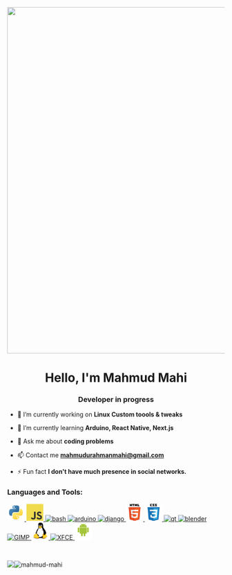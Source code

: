 <img align="center" style="width: 100vh; height: 20vh;" src="https://media3.giphy.com/media/v1.Y2lkPTc5MGI3NjExb2tmcTZtcmhqZWJ6cnhkMjVxYThzNWxoa2RjaWNsY2p2Y2ZkODBieCZlcD12MV9pbnRlcm5hbF9naWZfYnlfaWQmY3Q9Zw/rZeHEjJMXtmDJFa0bj/giphy.gif">
<h1 align="center">Hello, I'm Mahmud Mahi</h1>
<h3 align="center">Developer in progress</h3>

- 🔭 I’m currently working on **Linux Custom toools & tweaks**

- 🌱 I’m currently learning **Arduino, React Native, Next.js**

- 💬 Ask me about **coding problems**

- 📫 Contact me **mahmudurahmanmahi@gmail.com**

- ⚡ Fun fact **I don't have much presence in social networks.**

<p align="left">
</p>

<h3 align="left">Languages and Tools:</h3>

<p align="left"> 
<a href="https://www.python.org" target="_blank" rel="noreferrer"> <img src="https://raw.githubusercontent.com/devicons/devicon/master/icons/python/python-original.svg" alt="python" width="40" height="40"/> </a> 
<a href="https://developer.mozilla.org/en-US/docs/Web/JavaScript" target="_blank" rel="noreferrer"> <img src="https://raw.githubusercontent.com/devicons/devicon/master/icons/javascript/javascript-original.svg" alt="javascript" width="40" height="40"/> </a> 
<a href="https://www.gnu.org/software/bash/" target="_blank" rel="noreferer"> <img src="https://bashlogo.com/img/symbol/svg/full_colored_dark.svg" alt="bash" width="40" height="40"/> </a> 
<a href="https://www.arduino.cc/" target="_blank" rel="noreferrer"> <img src="https://cdn.worldvectorlogo.com/logos/arduino-1.svg" alt="arduino" width="40" height="40"/> </a> 
<a href="https://www.djangoproject.com/" target="_blank" rel="noreferrer"> <img src="https://cdn.worldvectorlogo.com/logos/django.svg" alt="django" width="40" height="40"/> </a>
<a href="https://www.w3.org/html/" target="_blank" rel="noreferrer"> <img src="https://raw.githubusercontent.com/devicons/devicon/master/icons/html5/html5-original-wordmark.svg" alt="html5" width="40" height="40"/> </a> 
<a href="https://www.w3schools.com/css/" target="_blank" rel="noreferrer"> <img src="https://raw.githubusercontent.com/devicons/devicon/master/icons/css3/css3-original-wordmark.svg" alt="css3" width="40" height="40"/> </a> 
<a href="https://www.qt.io/" target="_blank" rel="noreferrer"> <img src="https://upload.wikimedia.org/wikipedia/commons/0/0b/Qt_logo_2016.svg" alt="qt" width="40" height="40"/> </a>
<a href="https://www.blender.org/" target="_blank" rel="noreferrer"> <img src="https://download.blender.org/branding/community/blender_community_badge_white.svg" alt="blender" width="40" height="40"/> </a> 
<a href="https://www.gimp.org/" target="_blank" rel="noreferrer"> <img src="https://upload.wikimedia.org/wikipedia/commons/thumb/6/67/The_GIMP_icon_-_v3.0.svg/140px-The_GIMP_icon_-_v3.0.svg.png" alt="GIMP" width="40" height="40"/> </a> 
<a href="https://www.linux.org/" target="_blank" rel="noreferrer"> <img src="https://raw.githubusercontent.com/devicons/devicon/master/icons/linux/linux-original.svg" alt="linux" width="40" height="40"/> </a> 
<a href="https://www.xfce-look.org/browse/" target="_blank" rel="noreferrer"> <img src="https://upload.wikimedia.org/wikipedia/commons/thumb/5/5b/Xfce_logo.svg/120px-Xfce_logo.svg.png" alt="XFCE" width="40" height="40"/> </a> 
<a href="https://developer.android.com" target="_blank" rel="noreferrer"> <img src="https://raw.githubusercontent.com/devicons/devicon/master/icons/android/android-original-wordmark.svg" alt="android" width="40" height="40"/> </a> 
 </p> <br>

<p><img align="left" src="https://quotes-github-readme.vercel.app/api?type=horizontal&theme=radical" /></p>

<p><img align="center" src="https://github-readme-stats.vercel.app/api?username=mahmud-mahi&theme=dark&show_icons=true&locale=en" alt="mahmud-mahi" /></p>



